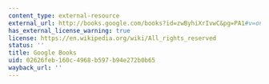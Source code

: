 ```yaml
---
content_type: external-resource
external_url: http://books.google.com/books?id=zwByhiXrIvwC&pg=PA1#v=onepage
has_external_license_warning: true
license: https://en.wikipedia.org/wiki/All_rights_reserved
status: ''
title: Google Books
uid: 02626feb-160c-4968-b597-b94e272b0b65
wayback_url: ''
---
```

